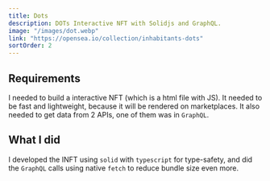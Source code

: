```yaml
---
title: Dots
description: DOTs Interactive NFT with Solidjs and GraphQL.
image: "/images/dot.webp"
link: "https://opensea.io/collection/inhabitants-dots"
sortOrder: 2
---
```


## Requirements
I needed to build a interactive NFT (which is a html file with JS). It needed to be fast and lightweight, because it will be rendered on marketplaces. It also needed to get data from 2 APIs, one of them was in `GraphQL`.

## What I did
I developed the INFT using `solid` with `typescript` for type-safety, and did the `GraphQL` calls using native `fetch` to reduce bundle size even more.
